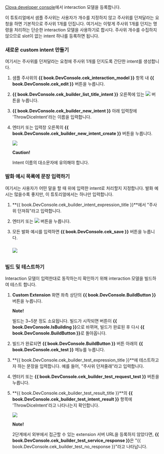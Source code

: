 <a href="https://developers.naver.com/console/clova/cek/#/list" target="_blank">Clova developer console</a>에서 interaction 모델을 등록합니다.

이 튜토리얼에서 샘플 주사위는 사용자가 개수를 지정하지 않고 주사위를 던져달라는 요청을 하면 기본적으로 주사위 1개를 던집니다. 여기서는 이렇게 주사위 1개를 던지는 명령을 처리하는 단순한 interaction 모델을 사용하기로 합시다. 주사위 개수를 수집하지 않으므로 slot이 없는 intent 하나를 등록하면 됩니다.

### 새로운 custom intent 만들기
여기서는 주사위를 던져달라는 요청에 주사위 1개를 던지도록 간단한 intent를 생성합니다.

1. 샘플 주사위의 **{{ book.DevConsole.cek_interaction_model }}** 항목 내 **{{ book.DevConsole.cek_edit }}** 버튼을 누릅니다.
2. **{{ book.DevConsole.cek_builder_list_title_intent }}** 오른쪽에 있는 <img class="inlineImage" src="/CEK/Resources/Images/DevConsole_Plus_Button.png" /> 버튼을 누릅니다.
3. **{{ book.DevConsole.cek_builder_new_intent }}** 아래 입력창에 'ThrowDiceIntent'라는 이름을 입력합니다.
4. 엔터키 또는 입력창 오른쪽의 **{{ book.DevConsole.cek_builder_new_intent_create }}** 버튼을 누릅니다.

	<img src="/CEK/Resources/Images/CEK_Tutorial_NewIntent.png" style=" max-width:800px;" />

	<div class="danger">
	  <p><strong>Caution!</strong></p>
		<p>Intent 이름의 대소문자에 유의해야 합니다.</p>
	</div>

### 발화 예시 목록에 문장 입력하기
여기서는 사용자가 어떤 말을 할 때 위에 입력한 intent로 처리할지 지정합니다. 발화 예시는 많을수록 좋지만, 이 튜토리얼에서는 하나만 입력합니다.
1. **{{ book.DevConsole.cek_builder_intent_expression_title }}**에서 "주사위 던져줘"라고 입력합니다.
2. 엔터키 또는 <img class="inlineImage" src="/CEK/Resources/Images/DevConsole_Plus_Button.png" /> 버튼을 누릅니다.
3. 모든 발화 예시를 입력하면 **{{ book.DevConsole.cek_save }}** 버튼을 누릅니다.

	<img src="/CEK/Resources/Images/CEK_Tutorial_SpeechExample.png" style=" max-width:800px; margin-top:10px; margin-bottom:10px;" />

### 빌드 및 테스트하기
Interaction 모델이 입력한대로 동작하는지 확인하기 위해 interaction 모델을 빌드하여 테스트 합니다.

1. **Custom Extension** 화면 좌측 상단의 **{{ book.DevConsole.BuildButton }}** 버튼을 누릅니다.

	<div class="note">
	  <p><strong>Note!</strong></p>
		<p>빌드는 3~5분 정도 소요됩니다. 빌드가 시작되면 버튼이 <strong>{{ book.DevConsole.IsBuilding }}</strong>으로 바뀌며, 빌드가 완료된 후 다시 <strong>{{ book.DevConsole.BuildButton }}</strong>로 돌아옵니다.</p>
	</div>

2. 빌드가 완료되면 **{{ book.DevConsole.BuildButton }}** 버튼 아래의 **{{ book.DevConsole.cek_test }}** 메뉴를 누릅니다.

3. **{{ book.DevConsole.cek_builder_test_expression_title }}**에 테스트하고자 하는 문장을 입력합니다. 예를 들어, "주사위 던져줄래"라고 입력합니다.
4. 엔터키 또는 **{{ book.DevConsole.cek_builder_test_request_test }}** 버튼을 누릅니다.
5. **{{ book.DevConsole.cek_builder_test_result_title }}**의 **{{ book.DevConsole.cek_builder_test_intent_result }}** 항목에 'ThrowDiceIntent'라고 나타나는지 확인합니다.

	<img src="/CEK/Resources/Images/CEK_Tutorial_Test.png" style="max-width:800px;"/>

	<div class="note">
	<p><strong>Note!</strong></p>
	<p>2단계에서 외부에서 접근할 수 있는 extension 서버 URL을 등록하지 않았다면, <strong>{{ book.DevConsole.cek_builder_test_service_response }}</strong>은 "{{ book.DevConsole.cek_builder_test_no_response }}"라고 나타납니다.</p>
	</div>
